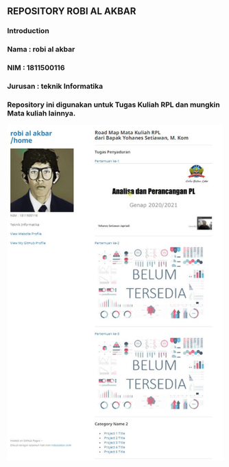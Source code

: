 ## REPOSITORY ROBI AL AKBAR

### Introduction
### Nama    : robi al akbar
### NIM     : 1811500116
### Jurusan : teknik Informatika
### Repository ini digunakan untuk Tugas Kuliah RPL dan mungkin Mata kuliah lainnya.

<img src="images/banner.jpg?raw=true"/>


